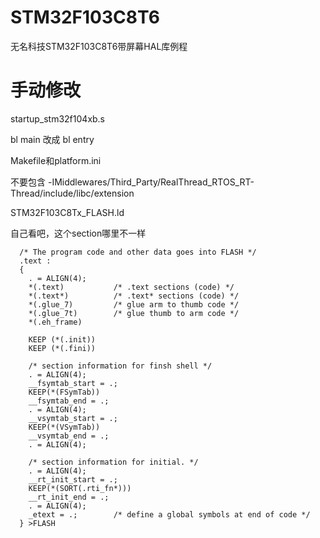 # STM32F103C8T6

无名科技STM32F103C8T6带屏幕HAL库例程

# 手动修改
startup_stm32f104xb.s

bl main 改成 bl entry

Makefile和platform.ini

不要包含 -IMiddlewares/Third_Party/RealThread_RTOS_RT-Thread/include/libc/extension

STM32F103C8Tx_FLASH.ld

自己看吧，这个section哪里不一样
```
  /* The program code and other data goes into FLASH */
  .text :
  {
    . = ALIGN(4);
    *(.text)           /* .text sections (code) */
    *(.text*)          /* .text* sections (code) */
    *(.glue_7)         /* glue arm to thumb code */
    *(.glue_7t)        /* glue thumb to arm code */
    *(.eh_frame)

    KEEP (*(.init))
    KEEP (*(.fini))

    /* section information for finsh shell */
    . = ALIGN(4);
    __fsymtab_start = .;
    KEEP(*(FSymTab))
    __fsymtab_end = .;
    . = ALIGN(4);
    __vsymtab_start = .;
    KEEP(*(VSymTab))
    __vsymtab_end = .;
    . = ALIGN(4);
    
    /* section information for initial. */
    . = ALIGN(4);
    __rt_init_start = .;
    KEEP(*(SORT(.rti_fn*)))
    __rt_init_end = .;
    . = ALIGN(4);
    _etext = .;        /* define a global symbols at end of code */
  } >FLASH
```